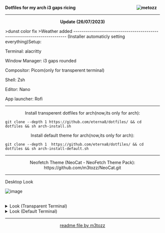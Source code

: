 <b><img src="https://hits.sh/github.com/eterna8/dotfiles.git.svg?label=views&color=fe7d37" alt="metozz" hspace="10"
 align="right" /> Dotfiles for my arch i3 gaps ricing</b>
 
--------------------------------------------------------------------------


<p align="center"> <b>Update (26/07/2023)</b></p>
>dunst color fix
>Weather added                                                                                                         
--------------------------------------------------------------------------
(Installer automaticly setting everything)Setup:

Terminal: alacritty

Window Manager: i3 gaps rounded

Compositor: Picom(only for transperent terminal)

Shell: Zsh

Editor: Nano

App launcher: Rofi

--------------------------------------------------------------------------

<p align="center">Install transperent dotfiles for arch(now,its only for arch):</p>

```
git clone --depth 1 https://github.com/eterna8/dotfiles/ && cd dotfiles && sh arch-install.sh
```

<p align="center">Install default theme for arch(now,its only for arch):</p>

```
git clone --depth 1  https://github.com/eterna8/dotfiles/ && cd dotfiles && sh arch-install-default.sh
```

--------------------------------------------------------------------------
<p align="center">Neofetch Theme (NeoCat - NeoFetch Theme Pack): https://github.com/m3tozz/NeoCat.git</p>

--------------------------------------------------------------------------
Desktop Look<br>

![image](https://github.com/eterna8/dotfiles/assets/139211439/abdfeed3-7cbb-4a76-92db-b41a4f5ccfbf)



<br/>
<details>
<summary> Look (Transparent Terminal) </summary>

 ![image](https://github.com/eterna8/dotfiles/assets/139211439/2ef10feb-8943-4963-8dfb-1b216e7e4353)

</details>

<details>
<summary> Look (Default Terminal) </summary> 

 ![image](https://github.com/eterna8/dotfiles/assets/139211439/6e2e0138-4e9d-4249-a608-adc17abb2c9e)

</details>

--------------------------------------------------------------------------
<p align="center"><a href="https://github.com/m3tozz">readme file by m3tozz</a>
